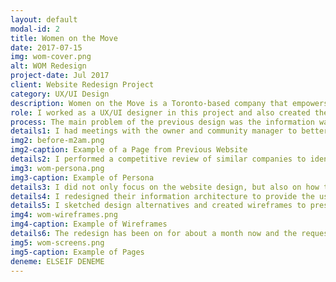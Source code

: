```yaml
---
layout: default
modal-id: 2
title: Women on the Move
date: 2017-07-15
img: wom-cover.png
alt: WOM Redesign
project-date: Jul 2017
client: Website Redesign Project
category: UX/UI Design
description: Women on the Move is a Toronto-based company that empowers women entrepreneurs by providing a shared office and sales advisory program. They  were not happy with their website design because it did not deliver the message effectively. I have worked for them to redesign the entire website. 
role: I worked as a UX/UI designer in this project and also created the website using Wordpress. I directly worked with the owner to understand the business needs of the project as well as conducted user research with the participants of the workshops that Women on the Move hosted to get insights into the user expectetions and their perceptions of the company.  
process: The main problem of the previous design was the information was not presented in a structured way so that it was difficult to understand what their mission is and what kind of services they provide. 
details1: I had meetings with the owner and community manager to better understand their purpose in business and their concerns about the existing site. I also talked to their clients at their events to see how well-informed they are about the company. Most of the participants were women who either recently started their businesses or currently considering doing so. The reason they encountered WOM was they were looking for workshops and/or seminars that they can improve their business skills. They heard about WOM events via Eventbrite and were not aware of what WOM does. Even the ones that visited the website did not have a clear idea about how they can be a part of WOM and benefit from the services they provide. They stated that the existing site looked outdated and they did not know about the details of "Moving to a Million" program which generated the main revenue stream for WOM. 
img2: before-m2am.png
img2-caption: Example of a Page from Previous Website
details2: I performed a competitive review of similar companies to identify the uniqueness of WOM. I realized that they are one of a few companies in Toronto that focuses on women entrepreneurs and they don't only provide a co-working space but also help them empower their businesses either by providing free business workshops or by one-on-one sales advisory program. 
img3: wom-persona.png
img3-caption: Example of Persona
details3: I did not only focus on the website design, but also on how they improve their business at WOM. WOM did not offer day-pass for the co-working space while most of their competitors do. From the user interviews I conducted during the workshops, I knew that some women entrepreneurs were undecided about committing for a monthly membership of the co-working space. Therefore I proposed that they may also offer a day-pass for the ones who wants to experience the co-working environment before becoming a committed member. (WOM agreed with me on this proposition :) ) Moreover, I realized that their visibility on social media is almost non-existing. I suggested them to create unique hashtags for each event they host and ask their participants to post on social media to let their social network know about WOM and its services. They are working on this. 
details4: I redesigned their information architecture to provide the users with easy-to-understand structure of services. Each service of WOM has its own section with clear descriptions as well as the testimonials that belong to each service. 
details5: I sketched design alternatives and created wireframes to present to the owner and community manager. We reviewed each page and section together and agreed on them before started building it in Wordpress. 
img4: wom-wireframes.png
img4-caption: Example of Wireframes
details6: The redesign has been on for about a month now and the requests they get from the website directly to make an appointment to learn more about the services and to visit the coworking space has been increased 300% in this short period of time. 
img5: wom-screens.png
img5-caption: Example of Pages
deneme: ELSEIF DENEME
---
```

